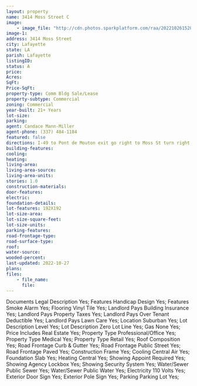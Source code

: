 ```yaml
---
layout: property
name: 3414 Moss Street C
image:
    - image_file: "http://cdn.photos.sparkplatform.com/raa/20221026152033271687000000.jpg"
image-1:
address: 3414 Moss Street
city: Lafayette
state: LA
parish: Lafayette
listingID: 
status: A
price: 
Acres: 
SqFt: 
Price-SqFt: 
property-type: Comm Bldg Sale/Lease
property-subtype: Commercial
zoning: Commercial
year-built: 21+ Years
lot-size: 
parking: 
agent: Candace Mann-Miller
agent-phone: (337) 484-1184
featured: false
directions: I-49 to Pont de Mouton exit go right to Moss St turn right Building on East side(left) of the road
building-features: 
cooling: 
heating: 
living-area: 
living-area-source: 
living-area-units: 
stories: 1.0
construction-materials: 
door-features: 
electric: 
foundation-details: 
lot-features: 192X192
lot-size-area: 
lot-size-square-feet: 
lot-size-units: 
parking-features: 
road-frontage-type: 
road-surface-type: 
roof: 
water-source: 
wooded-percent: 
last-updated: 2022-10-27
plans: 
files:
    - file_name:
      file:
---
```

Documents	Legal Description	Yes;
Features	Handicap Design	Yes;
Features	Smoke Alarm	Yes;
Flooring	Vinyl Tile	Yes;
Landlord Pays	Building Insurance	Yes;
Landlord Pays	Property Taxes	Yes;
Landlord Pays	Over Tenant Deductible	Yes;
Landlord Pays	Lawn Care	Yes;
Location	Suburban	Yes;
Lot Description	Level	Yes;
Lot Description	Zero Lot Line	Yes;
Gas	None	Yes;
Price Includes	Real Estate	Yes;
Property Type	Professional/Office	Yes;
Property Type	Medical	Yes;
Property Type	Retail	Yes;
Roof	Composition	Yes;
Road Frontage	Curb & Gutter	Yes;
Road Frontage	Public Street	Yes;
Road Frontage	Paved	Yes;
Construction	Frame	Yes;
Cooling	Central Air	Yes;
Foundation	Slab	Yes;
Heating	Central	Yes;
Showing	Appoint Required	Yes;
Showing	Agency Lockbox	Yes;
Showing	Security System	Yes;
Water/Sewer	Public Sewer	Yes;
Water/Sewer	Public Water	Yes;
Electricity	110 Volts	Yes;
Exterior	Door Sign	Yes;
Exterior	Pole Sign	Yes;
Parking	Parking Lot	Yes;

